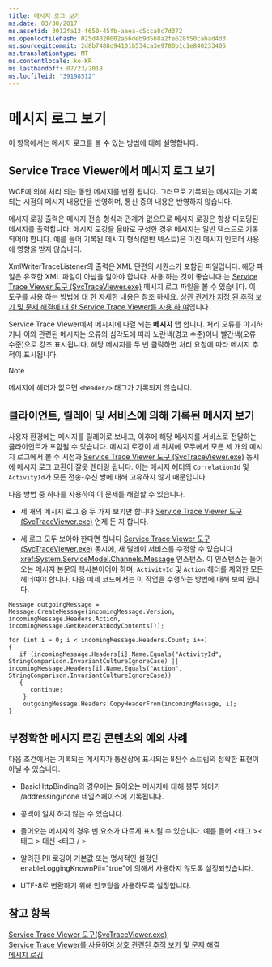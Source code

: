 ```yaml
---
title: 메시지 로그 보기
ms.date: 03/30/2017
ms.assetid: 3012fa13-f650-45fb-aaea-c5cca8c7d372
ms.openlocfilehash: 025d4020002a56deb9d5b8a2fe628f50cabad4d3
ms.sourcegitcommit: 2d8b7488d94101b534ca3e9780b1c1e840233405
ms.translationtype: MT
ms.contentlocale: ko-KR
ms.lasthandoff: 07/23/2018
ms.locfileid: "39198512"
---
```

# <a name="viewing-message-logs"></a>메시지 로그 보기
이 항목에서는 메시지 로그를 볼 수 있는 방법에 대해 설명합니다.  
  
## <a name="viewing-message-logs-in-the-service-trace-viewer"></a>Service Trace Viewer에서 메시지 로그 보기  
 WCF에 의해 처리 되는 동안 메시지를 변환 됩니다. 그러므로 기록되는 메시지는 기록되는 시점의 메시지 내용만을 반영하며, 통신 중의 내용은 반영하지 않습니다.  
  
 메시지 로깅 출력은 메시지 전송 형식과 관계가 없으므로 메시지 로깅은 항상 디코딩된 메시지를 출력합니다. 메시지 로깅을 올바로 구성한 경우 메시지는 일반 텍스트로 기록되어야 합니다. 예를 들어 기록된 메시지 형식(일반 텍스트)은 이진 메시지 인코더 사용에 영향을 받지 않습니다.  
  
 XmlWriterTraceListener의 출력은 XML 단편의 시퀀스가 포함된 파일입니다. 해당 파일은 유효한 XML 파일이 아님을 알아야 합니다. 사용 하는 것이 좋습니다.는 [Service Trace Viewer 도구 (SvcTraceViewer.exe)](../../../../docs/framework/wcf/service-trace-viewer-tool-svctraceviewer-exe.md) 메시지 로그 파일을 볼 수 있습니다. 이 도구를 사용 하는 방법에 대 한 자세한 내용은 참조 하세요. [상관 관계가 지정 된 추적 보기 및 문제 해결에 대 한 Service Trace Viewer를 사용 하 여](../../../../docs/framework/wcf/diagnostics/tracing/using-service-trace-viewer-for-viewing-correlated-traces-and-troubleshooting.md)입니다.  
  
 Service Trace Viewer에서 메시지에 나열 되는 **메시지** 탭 합니다. 처리 오류를 야기하거나 이와 관련된 메시지는 오류의 심각도에 따라 노란색(경고 수준)이나 빨간색(오류 수준)으로 강조 표시됩니다. 해당 메시지를 두 번 클릭하면 처리 요청에 따라 메시지 추적이 표시됩니다.  
  
> [!NOTE]
>  메시지에 헤더가 없으면 `<header/>` 태그가 기록되지 않습니다.  
  
## <a name="viewing-messages-logged-by-a-client-a-relay-and-a-service"></a>클라이언트, 릴레이 및 서비스에 의해 기록된 메시지 보기  
 사용자 환경에는 메시지를 릴레이로 보내고, 이후에 해당 메시지를 서비스로 전달하는 클라이언트가 포함될 수 있습니다. 메시지 로깅이 세 위치에 모두에서 모든 세 개의 메시지 로그에서 볼 수 시점과 [Service Trace Viewer 도구 (SvcTraceViewer.exe)](../../../../docs/framework/wcf/service-trace-viewer-tool-svctraceviewer-exe.md) 동시에 메시지 로그 교환이 잘못 렌더링 됩니다. 이는 메시지 헤더의 `CorrelationId` 및 `ActivityId`가 모든 전송-수신 쌍에 대해 고유하지 않기 때문입니다.  
  
 다음 방법 중 하나를 사용하여 이 문제를 해결할 수 있습니다.  
  
-   세 개의 메시지 로그 중 두 가지 보기만 합니다 [Service Trace Viewer 도구 (SvcTraceViewer.exe)](../../../../docs/framework/wcf/service-trace-viewer-tool-svctraceviewer-exe.md) 언제 든 지 합니다.  
  
-   세 로그 모두 보아야 한다면 합니다 [Service Trace Viewer 도구 (SvcTraceViewer.exe)](../../../../docs/framework/wcf/service-trace-viewer-tool-svctraceviewer-exe.md) 동시에, 새 릴레이 서비스를 수정할 수 있습니다 <xref:System.ServiceModel.Channels.Message> 인스턴스. 이 인스턴스는 들어오는 메시지 본문의 복사본이어야 하며, `ActivityId` 및 `Action` 헤더를 제외한 모든 헤더여야 합니다. 다음 예제 코드에서는 이 작업을 수행하는 방법에 대해 보여 줍니다.  
  
```  
Message outgoingMessage = Message.CreateMessage(incomingMessage.Version, incomingMessage.Headers.Action, incomingMessage.GetReaderAtBodyContents());  
  
for (int i = 0; i < incomingMessage.Headers.Count; i++)  
{  
   if (incomingMessage.Headers[i].Name.Equals("ActivityId", StringComparison.InvariantCultureIgnoreCase) ||  
incomingMessage.Headers[i].Name.Equals("Action", StringComparison.InvariantCultureIgnoreCase))  
   {  
      continue;  
    }  
    outgoingMessage.Headers.CopyHeaderFrom(incomingMessage, i);  
}  
```  
  
## <a name="exceptional-cases-for-inaccurate-message-logging-content"></a>부정확한 메시지 로깅 콘텐츠의 예외 사례  
 다음 조건에서는 기록되는 메시지가 통신상에 표시되는 8진수 스트림의 정확한 표현이 아닐 수 있습니다.  
  
-   BasicHttpBinding의 경우에는 들어오는 메시지에 대해 봉투 헤더가 /addressing/none 네임스페이스에 기록됩니다.  
  
-   공백이 일치 하지 않는 수 있습니다.  
  
-   들어오는 메시지의 경우 빈 요소가 다르게 표시될 수 있습니다. 예를 들어 \<태그 >\<태그 > 대신 \<태그 / >  
  
-   알려진 PII 로깅이 기본값 또는 명시적인 설정인 enableLoggingKnownPii="true"에 의해서 사용하지 않도록 설정되었습니다.  
  
-   UTF-8로 변환하기 위해 인코딩을 사용하도록 설정합니다.  
  
## <a name="see-also"></a>참고 항목  
 [Service Trace Viewer 도구(SvcTraceViewer.exe)](../../../../docs/framework/wcf/service-trace-viewer-tool-svctraceviewer-exe.md)  
 [Service Trace Viewer를 사용하여 상호 관련된 추적 보기 및 문제 해결](../../../../docs/framework/wcf/diagnostics/tracing/using-service-trace-viewer-for-viewing-correlated-traces-and-troubleshooting.md)  
 [메시지 로깅](../../../../docs/framework/wcf/diagnostics/message-logging.md)
